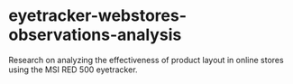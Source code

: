 # eyetracker-webstores-observations-analysis
Research on analyzing the effectiveness of product layout in online stores using the MSI RED 500 eyetracker.
